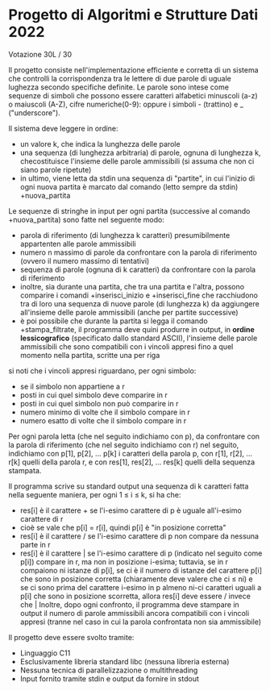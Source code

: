 # Progetto di Algoritmi e Strutture Dati 2022
Votazione 30L / 30

Il progetto consiste nell'implementazione efficiente e corretta di un sistema che controlli la corrispondenza tra le lettere di due parole di uguale lughezza secondo specifiche definite.
Le parole sono intese come sequenze di simboli che possono essere caratteri alfabetici minuscoli (a-z) o maiuscoli (A-Z), cifre numeriche(0-9): oppure i simboli - (trattino) e _ ("underscore").

Il sistema deve leggere in ordine:
- un valore k, che indica la lunghezza delle parole
- una sequenza (di lunghezza arbitraria) di parole, ognuna di lunghezza k, checostituisce l'insieme delle parole ammissibili (si assuma che non ci siano parole ripetute)
- in ultimo, viene letta da stdin una sequenza di "partite", in cui l'inizio di ogni nuova partita è marcato dal comando (letto sempre da stdin) +nuova_partita

Le sequenze di stringhe in input per ogni partita (successive al comando +nuova_partita) sono fatte nel seguente modo:
- parola di riferimento (di lunghezza k caratteri) presumibilmente appartenten alle parole ammissibili
- numero n massimo di parole da confrontare con la parola di riferimento (ovvero il numero massimo di tentativi)
- sequenza di parole (ognuna di k caratteri) da confrontare con la parola di riferimento
- inoltre, sia durante una partita, che tra una partita e l'altra, possono comparire i comandi +inserisci_inizio e +inserisci_fine che racchiudono tra di loro una sequenza di nuove parole (di lunghezza k) da aggiungere all'insieme delle parole ammissibili (anche per partite successive)
- è poi possibile che durante la partita si legga il comando +stampa_filtrate, il programma deve quini produrre in output, in **ordine lessicografico** (specificato dallo standard ASCII), l'insieme delle parole ammissibili che sono compatibili con i vincoli appresi fino a quel momento nella partita, scritte una per riga

si noti che i vincoli appresi riguardano, per ogni simbolo:
- se il simbolo non appartiene a r
- posti in cui quel simbolo deve comparire in r
- posti in cui quel simbolo non può comparire in r
- numero minimo di volte che il simbolo compare in r
- numero esatto di volte che il simbolo compare in r


Per ogni parola letta (che nel seguito indichiamo con p), da confrontare con la parola di riferimento (che nel seguito indichiamo con r) nel seguito, indichiamo con p[1], p[2], … p[k] i caratteri della parola p, con r[1], r[2], … r[k] quelli della parola r, e con res[1], res[2], … res[k] quelli della sequenza stampata.

Il programma scrive su standard output una sequenza di k caratteri fatta nella seguente maniera, per ogni 1 ≤ i ≤ k, si ha che:
- res[i] è il carattere + se l'i-esimo carattere di p è uguale all'i-esimo carattere di r
- cioè se vale che p[i] = r[i], quindi p[i] è "in posizione corretta"
- res[i] è il carattere / se l'i-esimo carattere di p non compare da nessuna parte in r
- res[i] è il carattere | se l'i-esimo carattere di p (indicato nel seguito come p[i]) compare in r,
ma non in posizione i-esima; tuttavia, se in r compaiono ni istanze di p[i], se ci è il numero di
istanze del carattere p[i] che sono in posizione corretta (chiaramente deve valere che ci ≤ ni) e
se ci sono prima del carattere i-esimo in p almeno ni-ci caratteri uguali a p[i] che sono in
posizione scorretta, allora res[i] deve essere / invece che |
Inoltre, dopo ogni confronto, il programma deve stampare in output il numero di parole ammissibili ancora compatibili con i vincoli appresi (tranne nel caso in cui la parola confrontata non sia ammissibile)


Il progetto deve essere svolto tramite:
- Linguaggio C11
- Esclusivamente libreria standard libc (nessuna libreria esterna)
- Nessuna tecnica di parallelizzazione o multithreading
- Input fornito tramite stdin e output da fornire in stdout
